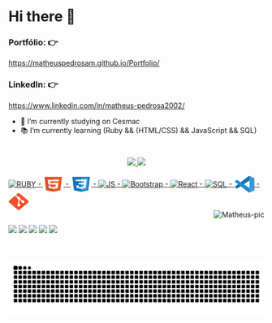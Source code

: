 # Hi there 👋

### Portfólio: 👉
https://matheuspedrosam.github.io/Portfolio/

### LinkedIn: 👉
https://www.linkedin.com/in/matheus-pedrosa2002/



- 🔭 I’m currently studying on Cesmac
- 📚 I’m currently learning (Ruby && (HTML/CSS) && JavaScript && SQL)
#

<div align="center">
  <a href="https://github.com/matheuspedrosam">
  <img height="180em" src="https://github-readme-stats.vercel.app/api?username=matheuspedrosam&show_icons=true&theme=dark&include_all_commits=true&count_private=true"/>
  <img height="180em" src="https://github-readme-stats.vercel.app/api/top-langs/?username=matheuspedrosam&layout=compact&langs_count=7&theme=dark"/>
</div>
<div style="display: inline_block"><br>
  <img align="center" alt="RUBY" height="30" width="40" src="https://cdn.jsdelivr.net/gh/devicons/devicon/icons/ruby/ruby-original.svg">
  <span>-</span>
  <img align="center" alt="HTML" height="30" width="40" src="https://raw.githubusercontent.com/devicons/devicon/master/icons/html5/html5-original.svg">
  <span>-</span>
  <img align="center" alt="CSS" height="30" width="40" src="https://raw.githubusercontent.com/devicons/devicon/master/icons/css3/css3-original.svg">
  <span>-</span>
  <img align="center" alt="JS" height="40" width="40" src="https://img.icons8.com/color/144/000000/javascript--v1.png">
  <span>-</span>
  <img align="center" alt="Bootstrap" height="42" width="42" src="https://img.icons8.com/color/144/000000/bootstrap.png">
  <span>-</span>
  <img align="center" alt="React" height="40" width="40" src="https://img.icons8.com/color/144/000000/react-native.png">
  <span>-</span>
  <img align="center" alt="SQL" height="30" width="33" src="https://cdn.iconscout.com/icon/premium/png-256-thumb/database-2306894-1948603.png">
  <span>-</span>
  <img align="center" alt="VsCode" height="34" width="40" src="https://raw.githubusercontent.com/devicons/devicon/1119b9f84c0290e0f0b38982099a2bd027a48bf1/icons/vscode/vscode-original.svg">
  <span>-</span>
  <img align="center" alt="Git" height="34" width="40" src="https://raw.githubusercontent.com/devicons/devicon/1119b9f84c0290e0f0b38982099a2bd027a48bf1/icons/git/git-original.svg">
  
  <div><img align="right" alt="Matheus-pic" height="100px" src="https://user-images.githubusercontent.com/99772255/188293933-33e5e96d-a177-4dde-a5bc-9fd0a17d9d08.png"></div>
</div>
  
  ##
 
<div> 
  <a href="https://www.youtube.com/channel/UCk52A7cqGKiU7-LaFNmaDrg" target="_blank"><img src="https://img.shields.io/badge/YouTube-FF0000?style=for-the-badge&logo=youtube&logoColor=white" target="_blank"></a>
  <a href="https://www.instagram.com/matheuspedrosam/" target="_blank"><img src="https://img.shields.io/badge/-Instagram-%23E4405F?style=for-the-badge&logo=instagram&logoColor=white" target="_blank"></a>
 <a href="https://www.discordapp.com/users/255294706563547136" target="_blank"><img src="https://img.shields.io/badge/Discord-7289DA?style=for-the-badge&logo=discord&logoColor=white" target="_blank"></a> 
  <a href = "mailto:matheuspedrosa2002@gmail.com"><img src="https://img.shields.io/badge/-Gmail-%23333?style=for-the-badge&logo=gmail&logoColor=white" target="_blank"></a>
  <a href="https://www.linkedin.com/in/matheus-pedrosa2002/" target="_blank"><img src="https://img.shields.io/badge/-LinkedIn-%230077B5?style=for-the-badge&logo=linkedin&logoColor=white" target="_blank"></a> 
 
  ![Snake animation](https://github.com/matheuspedrosam/matheuspedrosam/blob/output/github-contribution-grid-snake.svg)
 
</div>
